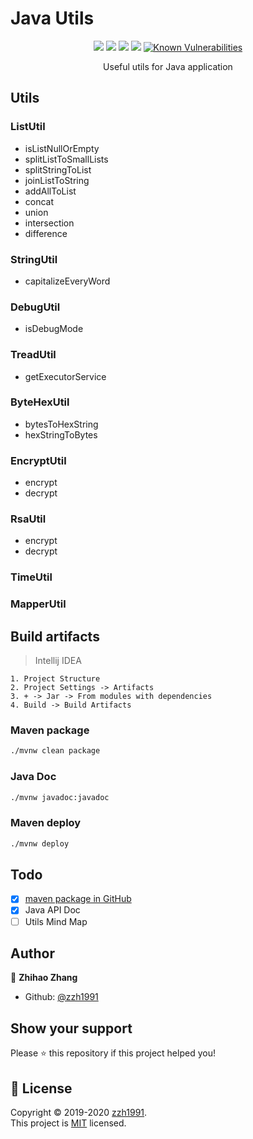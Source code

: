 # Java Utils

<p align="center">
    <p align="center">
        <a href="https://github.com/zzh1991/Java-Util/blob/master/LICENSE"><img src="https://img.shields.io/github/license/zzh1991/Java-Util.svg"></a>
        <a href="#"><img src="https://img.shields.io/github/languages/top/zzh1991/Java-Util.svg"></a>
        <a href="#"><img src="https://img.shields.io/github/languages/count/zzh1991/Java-Util.svg"></a>
        <a href="#"><img src="https://img.shields.io/github/search/zzh1991/Java-Util/goto.svg"></a>
        <a href="https://snyk.io//test/github/zzh1991/Java-Util?targetFile=pom.xml"><img src="https://snyk.io//test/github/zzh1991/Java-Util/badge.svg?targetFile=pom.xml" alt="Known Vulnerabilities" data-canonical-src="https://snyk.io//test/github/zzh1991/Java-Util?targetFile=pom.xml" style="max-width:100%;"></a>
    </p>
    <p align="center">
        Useful utils for Java application<br>
    </p>
</p>

## Utils

### ListUtil

- isListNullOrEmpty
- splitListToSmallLists
- splitStringToList
- joinListToString
- addAllToList
- concat
- union
- intersection
- difference

### StringUtil

- capitalizeEveryWord

### DebugUtil

- isDebugMode

### TreadUtil

- getExecutorService

### ByteHexUtil

- bytesToHexString
- hexStringToBytes

### EncryptUtil

- encrypt
- decrypt

### RsaUtil

- encrypt
- decrypt

### TimeUtil

### MapperUtil

## Build artifacts
> Intellij IDEA
```
1. Project Structure
2. Project Settings -> Artifacts
3. + -> Jar -> From modules with dependencies
4. Build -> Build Artifacts
```

### Maven package

```bash
./mvnw clean package
```

### Java Doc

```bash
./mvnw javadoc:javadoc
```

### Maven deploy

```bash
./mvnw deploy
```

## Todo

- [x] [maven package in GitHub](https://github.com/zzh1991/Java-Util/packages/)
- [x] Java API Doc
- [ ] Utils Mind Map

## Author

👤 **Zhihao Zhang**

- Github: [@zzh1991](https://github.com/zzh1991)

## Show your support

Please ⭐️ this repository if this project helped you!

## 📝 License

Copyright © 2019-2020 [zzh1991](https://github.com/zzh1991).<br />
This project is [MIT](https://github.com/zzh1991/Java-Util/blob/master/LICENSE) licensed.
